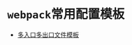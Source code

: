 # `webpack`常用配置模板

- [多入口多出口文件模板](https://github.com/MyDAIDAI/webpack-conf/tree/master/multi-output)
